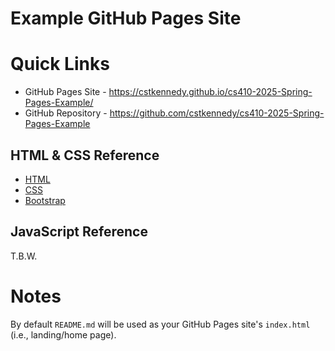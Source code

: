 # Example GitHub Pages Site

# Quick Links

  - GitHub Pages Site - <https://cstkennedy.github.io/cs410-2025-Spring-Pages-Example/>
  - GitHub Repository - <https://github.com/cstkennedy/cs410-2025-Spring-Pages-Example>


## HTML & CSS Reference

  - [HTML](https://www.w3schools.com/html/default.asp)
  - [CSS](https://www.w3schools.com/css/default.asp)
  - [Bootstrap](https://www.w3schools.com/bootstrap5/index.php)


## JavaScript Reference

T.B.W.


# Notes

By default `README.md` will be used as your GitHub Pages site's `index.html`
(i.e., landing/home page).
